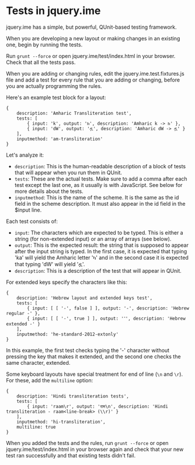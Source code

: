 Tests in jquery.ime
===================

jquery.ime has a simple, but powerful, QUnit-based testing framework.

When you are developing a new layout or making changes in an existing one,
begin by running the tests.

Run `grunt --force` or open jquery.ime/test/index.html in your browser.
Check that all the tests pass.

When you are adding or changing rules, edit the jquery.ime.test.fixtures.js
file and add a test for every rule that you are adding or changing, before you
are actually programming the rules.

Here's an example test block for a layout:

    {
    	description: 'Amharic Transliteration test',
    	tests: [
    		{ input: 'k', output: 'ክ', description: 'Amharic k -> ክ' },
    		{ input: 'dW', output: 'ዷ', description: 'Amharic dW -> ዷ' }
    	],
    	inputmethod: 'am-transliteration'
    }

Let's analyze it:

* `description`: This is the human-readable description of a block of tests
that will appear when you run them in QUnit.
* `tests`: These are the actual tests. Make sure to add a comma after each test
except the last one, as it usually is with JavaScript. See below for more
details about the tests.
* `inputmethod`: This is the name of the scheme. It is the same as the id field
in the scheme description. It must also appear in the id field in the $input
line.

Each test consists of:

* `input`: The characters which are expected to be typed. This is either a
string (for non-extended input) or an array of arrays (see below).
* `output`: This is the expected result: the string that is supposed to appear
after the input string is typed. In the first case, it is expected that typing
'ka' will yield the Amharic letter 'ካ' and in the second case it is expected
that typing 'dW' will yield 'ዷ'.
* `description`: This is a description of the test that will appear in QUnit.

For extended keys specify the characters like this:

    {
    	description: 'Hebrew layout and extended keys test',
    	tests: [
    		{ input: [ [ '-', false ] ], output: '-', description: 'Hebrew regular -' },
    		{ input: [ [ '-', true ] ], output: '־', description: 'Hebrew extended -' }
    	],
    	inputmethod: 'he-standard-2012-extonly'
    }

In this example, the first test checks typing the '-' character without
pressing the key that makes it extended, and the second one checks the same
character, extended.

Some keyboard layouts have special treatment for end of line (`\n` and `\r`).
For these, add the `multiline` option:

    {
    	description: 'Hindi transliteration tests',
    	tests: [
    		{ input: 'raam\r', output: 'राम\n', description: 'Hindi transliteration - raam<line-break> (\\r)' }
    	],
    	inputmethod: 'hi-transliteration',
    	multiline: true
    }

When you added the tests and the rules, run `grunt --force` or open
jquery.ime/test/index.html in your browser again and check that your new test
ran successfully and that existing tests didn't fail.
